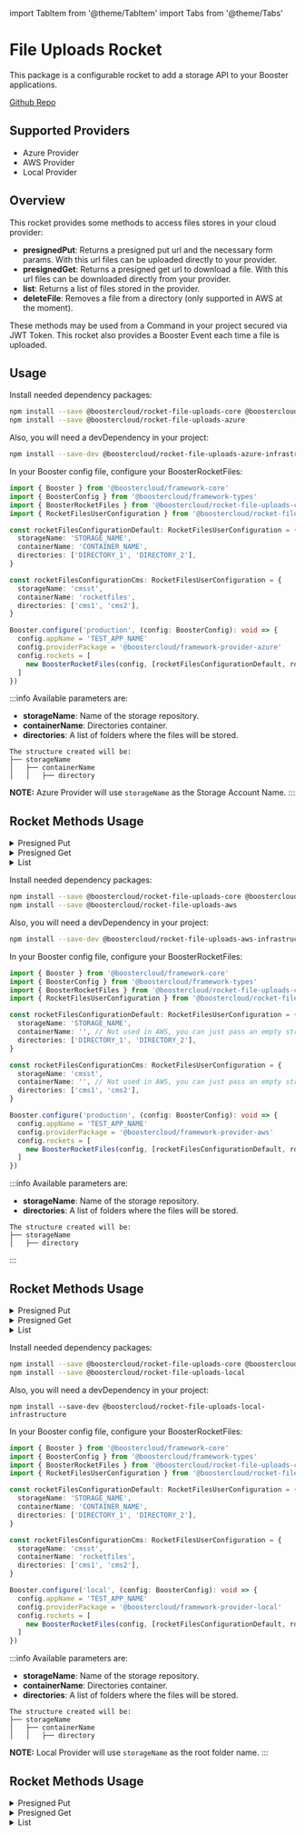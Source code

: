 import TabItem from '@theme/TabItem'
import Tabs from '@theme/Tabs'

# File Uploads Rocket

This package is a configurable rocket to add a storage API to your Booster applications.

[Github Repo](https://github.com/boostercloud/rocket-file-uploads)

## Supported Providers
- Azure Provider
- AWS Provider
- Local Provider

## Overview
This rocket provides some methods to access files stores in your cloud provider:

- **presignedPut**: Returns a presigned put url and the necessary form params. With this url files can be uploaded directly to your provider.
- **presignedGet**:  Returns a presigned get url to download a file. With this url files can be downloaded directly from your provider.
- **list**: Returns a list of files stored in the provider.
- **deleteFile**: Removes a file from a directory (only supported in AWS at the moment).

These methods may be used from a Command in your project secured via JWT Token.
This rocket also provides a Booster Event each time a file is uploaded.


## Usage

<Tabs groupId="dependencies-example">
<TabItem value="azure-provider" label="Azure Provider" default>

Install needed dependency packages:
```bash
npm install --save @boostercloud/rocket-file-uploads-core @boostercloud/rocket-file-uploads-types
npm install --save @boostercloud/rocket-file-uploads-azure
```

Also, you will need a devDependency in your project:
```bash
npm install --save-dev @boostercloud/rocket-file-uploads-azure-infrastructure
```

In your Booster config file, configure your BoosterRocketFiles:

```typescript title="src/config/config.ts"
import { Booster } from '@boostercloud/framework-core'
import { BoosterConfig } from '@boostercloud/framework-types'
import { BoosterRocketFiles } from '@boostercloud/rocket-file-uploads-core'
import { RocketFilesUserConfiguration } from '@boostercloud/rocket-file-uploads-types'

const rocketFilesConfigurationDefault: RocketFilesUserConfiguration = {
  storageName: 'STORAGE_NAME',
  containerName: 'CONTAINER_NAME',
  directories: ['DIRECTORY_1', 'DIRECTORY_2'],
}

const rocketFilesConfigurationCms: RocketFilesUserConfiguration = {
  storageName: 'cmsst',
  containerName: 'rocketfiles',
  directories: ['cms1', 'cms2'],
}

Booster.configure('production', (config: BoosterConfig): void => {
  config.appName = 'TEST_APP_NAME'
  config.providerPackage = '@boostercloud/framework-provider-azure'
  config.rockets = [
    new BoosterRocketFiles(config, [rocketFilesConfigurationDefault, rocketFilesConfigurationCms]).rocketForAzure(),
  ]
})

```
:::info
Available parameters are:
- **storageName**: Name of the storage repository.
- **containerName**: Directories container.
- **directories**: A list of folders where the files will be stored.

```text
The structure created will be:
├── storageName
│   ├── containerName
│   │   ├── directory
```

**NOTE:** Azure Provider will use `storageName` as the Storage Account Name.
:::


## Rocket Methods Usage

<details>
    <summary>Presigned Put</summary>

Create a command in your application and call the `presignedPut` method on the `FileHandler` class with the directory and filename you want to upload on the storage.

The storageName parameter is optional. It will use the first storage if undefined.

```typescript title="src/commands/file-upload-put.ts"
import { Booster, Command } from '@boostercloud/framework-core'
import { Register } from '@boostercloud/framework-types'
import { FileHandler } from '@boostercloud/rocket-file-uploads-core'

@Command({
  authorize: 'all',
})
export class FileUploadPut {
  public constructor(readonly directory: string, readonly fileName: string, readonly storageName?: string) {}

  public static async handle(command: FileUploadPut, register: Register): Promise<string> {
    const boosterConfig = Booster.config
    const fileHandler = new FileHandler(boosterConfig, command.storageName)
    return await fileHandler.presignedPut(command.directory, command.fileName)
  }
}
```

GraphQL Mutation:
```json
mutation {
  FileUploadPut(input: {
    storageName: "clientst",
    directory: "client1",
    fileName: "myfile.txt"
    }
  )
}
```

Azure Response:
```json
{
  "data": {
    "FileUploadPut": "https://clientst.blob.core.windows.net/rocketfiles/client1/myfile.txt?<SAS>"
  }
}
```
</details>
<details>
    <summary>Presigned Get</summary>

Create a command in your application and call the `presignedGet` method on the `FileHandler` class with the directory and filename you want to get on the storage.

The storageName parameter is optional. It will use the first storage if undefined.

```typescript title="src/commands/file-upload-get.ts"
import { Booster, Command } from '@boostercloud/framework-core'
import { Register } from '@boostercloud/framework-types'
import { FileHandler } from '@boostercloud/rocket-file-uploads-core'

@Command({
  authorize: 'all',
})
export class FileUploadGet {
  public constructor(readonly directory: string, readonly fileName: string, readonly storageName?: string) {}

  public static async handle(command: FileUploadGet, register: Register): Promise<string> {
    const boosterConfig = Booster.config
    const fileHandler = new FileHandler(boosterConfig, command.storageName)
    return await fileHandler.presignedGet(command.directory, command.fileName)
  }
}
```

GraphQL Mutation:
```json
mutation {
  FileUploadGet(input: {
    storageName: "clientst",
    directory: "client1",
    fileName: "myfile.txt"
  }
  )
}
```

Azure Response:
```json
{
  "data": {
    "FileUploadGet": "https://clientst.blob.core.windows.net/rocketfiles/folder01%2Fmyfile.txt?<SAS>"
  }
}
```
</details>
<details>
    <summary>List</summary>

Create a command in your application and call the `list` method on the `FileHandler` class with the directory you want to get the info and return the formatted results.

The storageName parameter is optional. It will use the first storage if undefined.

```typescript title="src/commands/file-upload-list.ts"
import { Booster, Command } from '@boostercloud/framework-core'
import { Register } from '@boostercloud/framework-types'
import { FileHandler } from '@boostercloud/rocket-file-uploads-core'
import { ListItem } from '@boostercloud/rocket-file-uploads-types'

@Command({
  authorize: 'all',
})
export class FileUploadList {
  public constructor(readonly directory: string, readonly storageName?: string) {}

  public static async handle(command: FileUploadList, register: Register): Promise<Array<ListItem>> {
    const boosterConfig = Booster.config
    const fileHandler = new FileHandler(boosterConfig, command.storageName)
    return await fileHandler.list(command.directory)
  }
}
```

GraphQL Mutation:
```json
mutation {
  FileUploadList(input: {
    storageName: "clientst",
    directory: "client1"
    }
  )
}
```

Response:
```json
{
  "data": {
    "FileUploadList": [
      {
        "name": "client1/myfile.txt",
        "properties": {
          "createdOn": "2022-10-26T05:40:47.000Z",
          "lastModified": "2022-10-26T05:40:47.000Z",
          "contentLength": 6,
          "contentType": "text/plain"
        }
      }
    ]
  }
}
```

</details>
</TabItem>
<TabItem value="aws-provider" label="AWS Provider" default>

Install needed dependency packages:
```bash
npm install --save @boostercloud/rocket-file-uploads-core @boostercloud/rocket-file-uploads-types
npm install --save @boostercloud/rocket-file-uploads-aws
```
Also, you will need a devDependency in your project:
```bash
npm install --save-dev @boostercloud/rocket-file-uploads-aws-infrastructure
```

In your Booster config file, configure your BoosterRocketFiles:

```typescript title="src/config/config.ts"
import { Booster } from '@boostercloud/framework-core'
import { BoosterConfig } from '@boostercloud/framework-types'
import { BoosterRocketFiles } from '@boostercloud/rocket-file-uploads-core'
import { RocketFilesUserConfiguration } from '@boostercloud/rocket-file-uploads-types'

const rocketFilesConfigurationDefault: RocketFilesUserConfiguration = {
  storageName: 'STORAGE_NAME',
  containerName: '', // Not used in AWS, you can just pass an empty string
  directories: ['DIRECTORY_1', 'DIRECTORY_2'],
}

const rocketFilesConfigurationCms: RocketFilesUserConfiguration = {
  storageName: 'cmsst',
  containerName: '', // Not used in AWS, you can just pass an empty string
  directories: ['cms1', 'cms2'],
}

Booster.configure('production', (config: BoosterConfig): void => {
  config.appName = 'TEST_APP_NAME'
  config.providerPackage = '@boostercloud/framework-provider-aws'
  config.rockets = [
    new BoosterRocketFiles(config, [rocketFilesConfigurationDefault, rocketFilesConfigurationCms]).rocketForAWS(),
  ]
})
```

:::info
Available parameters are:
- **storageName**: Name of the storage repository.
- **directories**: A list of folders where the files will be stored.

```text
The structure created will be:
├── storageName
│   ├── directory
```
:::

## Rocket Methods Usage

<details>
    <summary>Presigned Put</summary>

Create a command in your application and call the `presignedPut` method on the `FileHandler` class with the directory and filename you want to upload on the storage.

The storageName parameter is optional. It will use the first storage if undefined.

```typescript title="src/commands/file-upload-put.ts"
import { Booster, Command } from '@boostercloud/framework-core'
import { Register } from '@boostercloud/framework-types'
import { FileHandler } from '@boostercloud/rocket-file-uploads-core'

@Command({
  authorize: 'all',
})
export class FileUploadPut {
  public constructor(readonly directory: string, readonly fileName: string, readonly storageName?: string) {}

  public static async handle(command: FileUploadPut, register: Register): Promise<PresignedPostResponse> {
    const boosterConfig = Booster.config
    const fileHandler = new FileHandler(boosterConfig, command.storageName)
    return await fileHandler.presignedPut(command.directory, command.fileName) as Promise<PresignedPostResponse>
  }
}
```

GraphQL Mutation:
```json
mutation {
  FileUploadPut(input: { 
    directory: "files", 
    fileName: "lol.jpg"
  }) {
    url
    fields
  }
}
```

AWS Response:
```json
{
  "data": {
    "FileUploadPut": {
      "url": "https://s3.eu-west-1.amazonaws.com/myappstorage",
      "fields": {
        "Key": "files/lol.jpg",
        "bucket": "myappstorage",
        "X-Amz-Algorithm": "AWS4-HMAC-SHA256",
        "X-Amz-Credential": "blablabla.../eu-west-1/s3/aws4_request",
        "X-Amz-Date": "20230207T142138Z",
        "X-Amz-Security-Token": "IQoJb3JpZ2... blablabla",
        "Policy": "eyJleHBpcmF0a... blablabla",
        "X-Amz-Signature": "60511... blablabla"
      }
    }
  }
}
```
</details>
<details>
    <summary>Presigned Get</summary>

Create a command in your application and call the `presignedGet` method on the `FileHandler` class with the directory and filename you want to get on the storage.

The storageName parameter is optional. It will use the first storage if undefined.

```typescript title="src/commands/file-upload-get.ts"
import { Booster, Command } from '@boostercloud/framework-core'
import { Register } from '@boostercloud/framework-types'
import { FileHandler } from '@boostercloud/rocket-file-uploads-core'

@Command({
  authorize: 'all',
})
export class FileUploadGet {
  public constructor(readonly directory: string, readonly fileName: string, readonly storageName?: string) {}

  public static async handle(command: FileUploadGet, register: Register): Promise<string> {
    const boosterConfig = Booster.config
    const fileHandler = new FileHandler(boosterConfig, command.storageName)
    return await fileHandler.presignedGet(command.directory, command.fileName)
  }
}
```

GraphQL Mutation:
```json
mutation {
  FileUploadGet(input: {
    storageName: "clientst",
    directory: "client1",
    fileName: "myfile.txt"
  }
  )
}
```

AWS Response:
```json
{
  "data": {
    "FileUploadGet": "https://myappstorage.s3.eu-west-1.amazonaws.com/client1/myfile.txt?<presigned_params>"
  }
}
```
</details>

<details>
    <summary>List</summary>

Create a command in your application and call the `list` method on the `FileHandler` class with the directory you want to get the info and return the formatted results.

The storageName parameter is optional. It will use the first storage if undefined.

```typescript title="src/commands/file-upload-list.ts"
import { Booster, Command } from '@boostercloud/framework-core'
import { Register } from '@boostercloud/framework-types'
import { FileHandler } from '@boostercloud/rocket-file-uploads-core'
import { ListItem } from '@boostercloud/rocket-file-uploads-types'

@Command({
  authorize: 'all',
})
export class FileUploadList {
  public constructor(readonly directory: string, readonly storageName?: string) {}

  public static async handle(command: FileUploadList, register: Register): Promise<Array<ListItem>> {
    const boosterConfig = Booster.config
    const fileHandler = new FileHandler(boosterConfig, command.storageName)
    return await fileHandler.list(command.directory)
  }
}
```

GraphQL Mutation:
```json
mutation {
  FileUploadList(input: {
    storageName: "clientst",
    directory: "client1"
    }
  )
}
```

Response:
```json
{
  "data": {
    "FileUploadList": [
      {
        "name": "client1/myfile.txt",
        "properties": {
          "createdOn": "2022-10-26T05:40:47.000Z",
          "lastModified": "2022-10-26T05:40:47.000Z",
          "contentLength": 6,
          "contentType": "text/plain"
        }
      }
    ]
  }
}
```

</details>

</TabItem>
<TabItem value="local-provider" label="Local Provider" default>

Install needed dependency packages:
```bash
npm install --save @boostercloud/rocket-file-uploads-core @boostercloud/rocket-file-uploads-types
npm install --save @boostercloud/rocket-file-uploads-local
```
Also, you will need a devDependency in your project:
```
npm install --save-dev @boostercloud/rocket-file-uploads-local-infrastructure
```

In your Booster config file, configure your BoosterRocketFiles:

```typescript title="src/config/config.ts"
import { Booster } from '@boostercloud/framework-core'
import { BoosterConfig } from '@boostercloud/framework-types'
import { BoosterRocketFiles } from '@boostercloud/rocket-file-uploads-core'
import { RocketFilesUserConfiguration } from '@boostercloud/rocket-file-uploads-types'

const rocketFilesConfigurationDefault: RocketFilesUserConfiguration = {
  storageName: 'STORAGE_NAME',
  containerName: 'CONTAINER_NAME',
  directories: ['DIRECTORY_1', 'DIRECTORY_2'],
}

const rocketFilesConfigurationCms: RocketFilesUserConfiguration = {
  storageName: 'cmsst',
  containerName: 'rocketfiles',
  directories: ['cms1', 'cms2'],
}

Booster.configure('local', (config: BoosterConfig): void => {
  config.appName = 'TEST_APP_NAME'
  config.providerPackage = '@boostercloud/framework-provider-local'
  config.rockets = [
    new BoosterRocketFiles(config, [rocketFilesConfigurationDefault, rocketFilesConfigurationCms]).rocketForLocal(),
  ]
})
```

:::info
Available parameters are:
- **storageName**: Name of the storage repository.
- **containerName**: Directories container.
- **directories**: A list of folders where the files will be stored.

```text
The structure created will be:
├── storageName
│   ├── containerName
│   │   ├── directory
```

**NOTE:** Local Provider will use `storageName` as the root folder name.
:::

## Rocket Methods Usage

<details>
    <summary>Presigned Put</summary>
Create a command in your application and call the `presignedPut` method on the `FileHandler` class with the directory and filename you want to upload on the storage.

The storageName parameter is optional. It will use the first storage if undefined.

```typescript title="src/commands/file-upload-put.ts"
import { Booster, Command } from '@boostercloud/framework-core'
import { Register } from '@boostercloud/framework-types'
import { FileHandler } from '@boostercloud/rocket-file-uploads-core'

@Command({
  authorize: 'all',
})
export class FileUploadPut {
  public constructor(readonly directory: string, readonly fileName: string, readonly storageName?: string) {}

  public static async handle(command: FileUploadPut, register: Register): Promise<string> {
    const boosterConfig = Booster.config
    const fileHandler = new FileHandler(boosterConfig, command.storageName)
    return await fileHandler.presignedPut(command.directory, command.fileName)
  }
}
```

GraphQL Mutation:
```json
mutation {
  FileUploadPut(input: {
    storageName: "clientst",
    directory: "client1",
    fileName: "myfile.txt"
    }
  )
}
```

Response:
```json
{
  "data": {
    "FileUploadPut": "http://localhost:3000/clientst/rocketfiles/client1/myfile.txt"
  }
}
```
</details>
<details>
    <summary>Presigned Get</summary>

Create a command in your application and call the `presignedGet` method on the `FileHandler` class with the directory and filename you want to get on the storage.

The storageName parameter is optional. It will use the first storage if undefined.

```typescript title="src/commands/file-upload-get.ts"
import { Booster, Command } from '@boostercloud/framework-core'
import { Register } from '@boostercloud/framework-types'
import { FileHandler } from '@boostercloud/rocket-file-uploads-core'

@Command({
  authorize: 'all',
})
export class FileUploadGet {
  public constructor(readonly directory: string, readonly fileName: string, readonly storageName?: string) {}

  public static async handle(command: FileUploadGet, register: Register): Promise<string> {
    const boosterConfig = Booster.config
    const fileHandler = new FileHandler(boosterConfig, command.storageName)
    return await fileHandler.presignedGet(command.directory, command.fileName)
  }
}
```

GraphQL Mutation:
```json
mutation {
  FileUploadGet(input: {
    storageName: "clientst",
    directory: "client1",
    fileName: "myfile.txt"
  }
  )
}
```

Response:
```json
{
  "data": {
    "FileUploadGet": "http://localhost:3000/clientst/rocketfiles/client1/myfile.txt"
  }
}
```
</details>
<details>
    <summary>List</summary>

Create a command in your application and call the `list` method on the `FileHandler` class with the directory you want to get the info and return the formatted results.

The storageName parameter is optional. It will use the first storage if undefined.

```typescript title="src/commands/file-upload-list.ts"
import { Booster, Command } from '@boostercloud/framework-core'
import { Register } from '@boostercloud/framework-types'
import { FileHandler } from '@boostercloud/rocket-file-uploads-core'
import { ListItem } from '@boostercloud/rocket-file-uploads-types'

@Command({
  authorize: 'all',
})
export class FileUploadList {
  public constructor(readonly directory: string, readonly storageName?: string) {}

  public static async handle(command: FileUploadList, register: Register): Promise<Array<ListItem>> {
    const boosterConfig = Booster.config
    const fileHandler = new FileHandler(boosterConfig, command.storageName)
    return await fileHandler.list(command.directory)
  }
}
```

GraphQL Mutation:
```json
mutation {
  FileUploadList(input: {
    storageName: "clientst",
    directory: "client1"
    }
  )
}
```

Response:
```json
{
  "data": {
    "FileUploadList": [
      {
        "name": "client1/myfile.txt",
        "properties": {
          "lastModified": "2022-10-26T10:35:18.905Z"
        }
      }
    ]
  }
}
```

</details>
</TabItem>
</Tabs>
